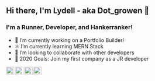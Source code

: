 ## Hi there, I'm Lydell - aka Dot_growen 👋

### I'm a Runner, Developer, and Hankerranker!

- 🔭 I’m currently working on a Portfolio Builder!
- ⚛ I’m currently learning MERN Stack 
- 👯 I’m looking to collaborate with other developers
- 🥅 2020 Goals: Join my first company as a JR developer

[<img align="left" alt="codeSTACKr | YouTube" width="22px" src="https://cdn.jsdelivr.net/npm/simple-icons@v3/icons/youtube.svg" />][youtube]
[<img align="left" alt="codeSTACKr | Twitter" width="22px" src="https://cdn.jsdelivr.net/npm/simple-icons@v3/icons/twitter.svg" />][twitter]
[<img align="left" alt="codeSTACKr | LinkedIn" width="22px" src="https://cdn.jsdelivr.net/npm/simple-icons@v3/icons/linkedin.svg" />][linkedin]
[<img align="left" alt="codeSTACKr | Instagram" width="22px" src="https://cdn.jsdelivr.net/npm/simple-icons@v3/icons/instagram.svg" />][instagram]

<br />

[twitter]: https://twitter.com/codeSTACKr
[youtube]: https://www.youtube.com/channel/UCQYcqeiLnkkbIVgZUuO2drA?view_as=subscriber
[instagram]: https://www.instagram.com/lydell_growen/
[linkedin]: https://www.linkedin.com/in/lydell-growen-2a3029134/
[webdevplaylist]: https://www.youtube.com/playlist?list=PLkwxH9e_vrAJ0WbEsFA9W3I1W-g_BTsbt
